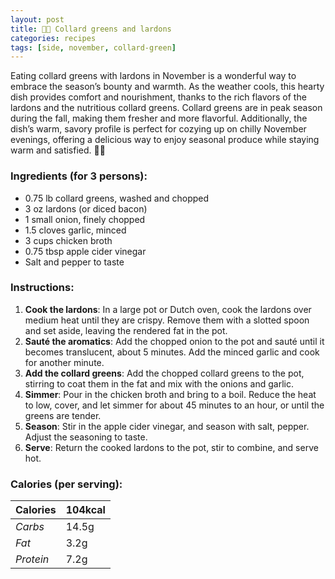 ```yaml
---
layout: post
title: 👨‍🍳 Collard greens and lardons
categories: recipes
tags: [side, november, collard-green]
---
```


Eating collard greens with lardons in November is a wonderful way to embrace the season’s bounty and warmth. As the weather cools, this hearty dish provides comfort and nourishment, thanks to the rich flavors of the lardons and the nutritious collard greens. Collard greens are in peak season during the fall, making them fresher and more flavorful. Additionally, the dish’s warm, savory profile is perfect for cozying up on chilly November evenings, offering a delicious way to enjoy seasonal produce while staying warm and satisfied. 🍂🥘

### Ingredients (for 3 persons):
- 0.75 lb collard greens, washed and chopped
- 3 oz lardons (or diced bacon)
- 1 small onion, finely chopped
- 1.5 cloves garlic, minced
- 3 cups chicken broth
- 0.75 tbsp apple cider vinegar
- Salt and pepper to taste

### Instructions:

1. **Cook the lardons**: In a large pot or Dutch oven, cook the lardons over medium heat until they are crispy. Remove them with a slotted spoon and set aside, leaving the rendered fat in the pot.
2. **Sauté the aromatics**: Add the chopped onion to the pot and sauté until it becomes translucent, about 5 minutes. Add the minced garlic and cook for another minute.
3. **Add the collard greens**: Add the chopped collard greens to the pot, stirring to coat them in the fat and mix with the onions and garlic.
4. **Simmer**: Pour in the chicken broth and bring to a boil. Reduce the heat to low, cover, and let simmer for about 45 minutes to an hour, or until the greens are tender.
5. **Season**: Stir in the apple cider vinegar, and season with salt, pepper. Adjust the seasoning to taste.
6. **Serve**: Return the cooked lardons to the pot, stir to combine, and serve hot.

### Calories (per serving):

| **Calories** | 104kcal |
| ----------- | ----------- |
| *Carbs* | 14.5g |
| *Fat* | 3.2g |
| *Protein* | 7.2g |